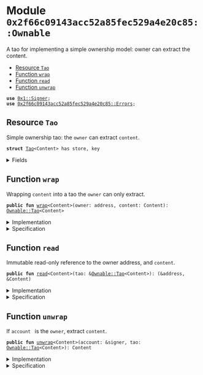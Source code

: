 
<a name="0x2f66c09143acc52a85fec529a4e20c85_Ownable"></a>

# Module `0x2f66c09143acc52a85fec529a4e20c85::Ownable`

A tao for implementing a simple ownership model: owner can extract
the content.


-  [Resource `Tao`](#0x2f66c09143acc52a85fec529a4e20c85_Ownable_Tao)
-  [Function `wrap`](#0x2f66c09143acc52a85fec529a4e20c85_Ownable_wrap)
-  [Function `read`](#0x2f66c09143acc52a85fec529a4e20c85_Ownable_read)
-  [Function `unwrap`](#0x2f66c09143acc52a85fec529a4e20c85_Ownable_unwrap)


<pre><code><b>use</b> <a href="">0x1::Signer</a>;
<b>use</b> <a href="Errors.md#0x2f66c09143acc52a85fec529a4e20c85_Errors">0x2f66c09143acc52a85fec529a4e20c85::Errors</a>;
</code></pre>



<a name="0x2f66c09143acc52a85fec529a4e20c85_Ownable_Tao"></a>

## Resource `Tao`

Simple ownership tao: the <code>owner</code> can extract <code>content</code>.


<pre><code><b>struct</b> <a href="Ownable.md#0x2f66c09143acc52a85fec529a4e20c85_Ownable_Tao">Tao</a>&lt;Content&gt; has store, key
</code></pre>



<details>
<summary>Fields</summary>


<dl>
<dt>
<code>owner: address</code>
</dt>
<dd>

</dd>
<dt>
<code>content: Content</code>
</dt>
<dd>

</dd>
</dl>


</details>

<a name="0x2f66c09143acc52a85fec529a4e20c85_Ownable_wrap"></a>

## Function `wrap`

Wrapping <code>content</code> into a tao the <code>owner</code> can only extract.


<pre><code><b>public</b> <b>fun</b> <a href="Ownable.md#0x2f66c09143acc52a85fec529a4e20c85_Ownable_wrap">wrap</a>&lt;Content&gt;(owner: address, content: Content): <a href="Ownable.md#0x2f66c09143acc52a85fec529a4e20c85_Ownable_Tao">Ownable::Tao</a>&lt;Content&gt;
</code></pre>



<details>
<summary>Implementation</summary>


<pre><code><b>public</b> <b>fun</b> <a href="Ownable.md#0x2f66c09143acc52a85fec529a4e20c85_Ownable_wrap">wrap</a>&lt;Content&gt;(owner: address, content: Content): <a href="Ownable.md#0x2f66c09143acc52a85fec529a4e20c85_Ownable_Tao">Tao</a>&lt;Content&gt; {
    <a href="Ownable.md#0x2f66c09143acc52a85fec529a4e20c85_Ownable_Tao">Tao</a>&lt;Content&gt; { owner, content }
}
</code></pre>



</details>

<details>
<summary>Specification</summary>



<pre><code><b>ensures</b> result.owner == owner && result.content == content;
</code></pre>



</details>

<a name="0x2f66c09143acc52a85fec529a4e20c85_Ownable_read"></a>

## Function `read`

Immutable read-only reference to the owner address, and <code>content</code>.


<pre><code><b>public</b> <b>fun</b> <a href="Ownable.md#0x2f66c09143acc52a85fec529a4e20c85_Ownable_read">read</a>&lt;Content&gt;(tao: &<a href="Ownable.md#0x2f66c09143acc52a85fec529a4e20c85_Ownable_Tao">Ownable::Tao</a>&lt;Content&gt;): (&address, &Content)
</code></pre>



<details>
<summary>Implementation</summary>


<pre><code><b>public</b> <b>fun</b> <a href="Ownable.md#0x2f66c09143acc52a85fec529a4e20c85_Ownable_read">read</a>&lt;Content&gt;(tao: &<a href="Ownable.md#0x2f66c09143acc52a85fec529a4e20c85_Ownable_Tao">Tao</a>&lt;Content&gt;): (&address, &Content) {
    <b>let</b> <a href="Ownable.md#0x2f66c09143acc52a85fec529a4e20c85_Ownable_Tao">Tao</a>&lt;Content&gt; { owner, content } = tao;

    (owner, content)
}
</code></pre>



</details>

<details>
<summary>Specification</summary>



<pre><code><b>ensures</b> result_1 == tao.owner;
<b>ensures</b> result_2 == tao.content;
</code></pre>



</details>

<a name="0x2f66c09143acc52a85fec529a4e20c85_Ownable_unwrap"></a>

## Function `unwrap`

If <code>account </code> is the <code>owner</code>, extract <code>content</code>.


<pre><code><b>public</b> <b>fun</b> <a href="Ownable.md#0x2f66c09143acc52a85fec529a4e20c85_Ownable_unwrap">unwrap</a>&lt;Content&gt;(account: &signer, tao: <a href="Ownable.md#0x2f66c09143acc52a85fec529a4e20c85_Ownable_Tao">Ownable::Tao</a>&lt;Content&gt;): Content
</code></pre>



<details>
<summary>Implementation</summary>


<pre><code><b>public</b> <b>fun</b> <a href="Ownable.md#0x2f66c09143acc52a85fec529a4e20c85_Ownable_unwrap">unwrap</a>&lt;Content&gt;(account: &signer, tao: <a href="Ownable.md#0x2f66c09143acc52a85fec529a4e20c85_Ownable_Tao">Tao</a>&lt;Content&gt;): Content {
    <b>let</b> <a href="Ownable.md#0x2f66c09143acc52a85fec529a4e20c85_Ownable_Tao">Tao</a>&lt;Content&gt; { owner, content } = tao;

    <b>assert</b>(owner == <a href="_address_of">Signer::address_of</a>(account), Errors::ownable_not_owned());

    content
}
</code></pre>



</details>

<details>
<summary>Specification</summary>



<pre><code><b>aborts_if</b> tao.owner != <a href="_address_of">Signer::address_of</a>(account);
<b>ensures</b> result == tao.content;
</code></pre>




<pre><code><b>pragma</b> aborts_if_is_strict;
</code></pre>



</details>
